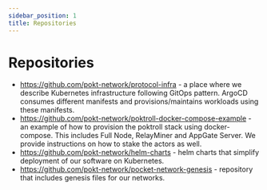```yaml
---
sidebar_position: 1
title: Repositories
---
```


# Repositories <!-- omit in toc -->

- https://github.com/pokt-network/protocol-infra - a place where we describe Kubernetes infrastructure following GitOps pattern. ArgoCD consumes different manifests and provisions/maintains workloads using these manifests.
- https://github.com/pokt-network/poktroll-docker-compose-example - an example of how to provision the poktroll stack using docker-compose. This includes Full Node, RelayMiner and AppGate Server. We provide instructions on how to stake the actors as well.
- https://github.com/pokt-network/helm-charts - helm charts that simplify deployment of our software on Kubernetes.
- https://github.com/pokt-network/pocket-network-genesis - repository that includes genesis files for our networks.

